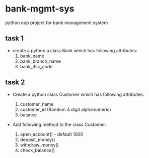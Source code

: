 # bank-mgmt-sys
python oop project for bank management system

## task 1
- create a python a class Bank which has following attributes:
    1. bank_name
    2. bank_branch_name
    3. bank_ifsc_code

## task 2
- Create a python class Customer which has following attributes:
    1. customer_name
    2. customer_id (Random 4 digit alphanumeric)
    3. balance

- Add following method to the class Customer:
    1. open_account() - default 1000
    2. deposit_money()
    3. withdraw_money()
    4. check_balance()